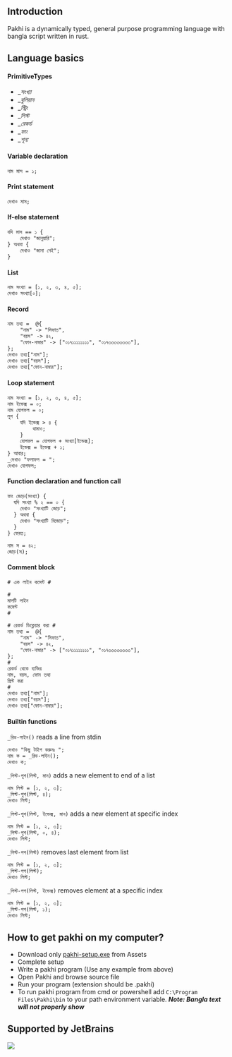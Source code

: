 ## Introduction
Pakhi is a dynamically typed, general purpose programming language with bangla script written in rust.
## Language basics
#### PrimitiveTypes
- __সংখ্যা_
- __বুলিয়ান_
- __স্ট্রিং_
- __লিস্ট_
- __রেকর্ড_
- __ফাং_
- __শূন্য_
#### Variable declaration
```
নাম মাস = ১;
```
#### Print statement
```
দেখাও মাস;
```
#### If-else statement
```
যদি মাস == ১ {
    দেখাও "জানুয়ারি";
} অথবা {
    দেখাও "জানা নেই";
}
```
#### List
```
নাম সংখ্যা = [১, ২, ৩, ৪, ৫];
দেখাও সংখ্যা[০];
```
#### Record
```
নাম তথ্য =  @{
    "নাম" -> "সিফাত",
    "বয়স" -> ৪২,
    "ফোন-নাম্বার" -> ["০১৭১১১১১১১১", "০১৭৩৩৩৩৩৩৩৩"],
};
দেখাও তথ্য["নাম"];
দেখাও তথ্য["বয়স"];
দেখাও তথ্য["ফোন-নাম্বার"];
```
#### Loop statement
```
নাম সংখ্যা = [১, ২, ৩, ৪, ৫];
নাম ইন্ডেক্স = ০;
নাম যোগফল = ০;
লুপ {
    যদি ইন্ডেক্স > ৪ {
        থামাও;
    }
    যোগফল = যোগফল + সংখ্যা[ইন্ডেক্স];
    ইন্ডেক্স = ইন্ডেক্স + ১;
} আবার;
_দেখাও "ফলাফল = ";
দেখাও যোগফল;
```
#### Function declaration and function call
```
ফাং জোড়(সংখ্যা) {
  যদি সংখ্যা % ২ == ০ {
    দেখাও "সংখ্যাটি জোড়";
  } অথবা {
    দেখাও "সংখ্যাটি বিজোড়";
  }
} ফেরত;

নাম স = ৪২;
জোড়(স);
```
#### Comment block
```
# এক লাইন কমেন্ট #

# 
মালটি লাইন
কমেন্ট
#

# রেকর্ড ডিক্লেয়ার করা #
নাম তথ্য =  @{
    "নাম" -> "সিফাত",
    "বয়স" -> ৪২,
    "ফোন-নাম্বার" -> ["০১৭১১১১১১১১", "০১৭৩৩৩৩৩৩৩৩"],
};
#
রেকর্ড থেকে ব্যক্তির
নাম, বয়স, ফোন তথ্য
প্রিন্ট করা
#
দেখাও তথ্য["নাম"];
দেখাও তথ্য["বয়স"];
দেখাও তথ্য["ফোন-নাম্বার"];
```
#### Builtin functions
```_রিড-লাইন()``` reads a line from stdin
```
দেখাও "কিছু টাইপ করুনঃ ";
নাম ক = _রিড-লাইন();
দেখাও ক;
```
```_লিস্ট-পুশ(লিস্ট, মান)``` adds a new element to end of a list
```
নাম লিস্ট = [১, ২, ৩];
_লিস্ট-পুশ(লিস্ট, ৪);
দেখাও লিস্ট;
```
```_লিস্ট-পুশ(লিস্ট, ইন্ডেক্স, মান)``` adds a new element at specific index 
```
নাম লিস্ট = [১, ২, ৩];
_লিস্ট-পুশ(লিস্ট, ০, ৪);
দেখাও লিস্ট;
```
```_লিস্ট-পপ(লিস্ট)``` removes last element from list
```
নাম লিস্ট = [১, ২, ৩];
_লিস্ট-পপ(লিস্ট);
দেখাও লিস্ট;
```
```_লিস্ট-পপ(লিস্ট, ইন্ডেক্স)``` removes element at a specific index
```
নাম লিস্ট = [১, ২, ৩];
_লিস্ট-পপ(লিস্ট, ১);
দেখাও লিস্ট;
```
## How to get pakhi on my computer?
* Download only [pakhi-setup.exe](https://github.com/Shafin098/pakhi-bhasha/releases) from Assets
* Complete setup
* Write a pakhi program (Use any example from above)
* Open Pakhi and browse source file
* Run your program (extension should be .pakhi)
* To run pakhi program from cmd or powershell add ```C:\Program Files\Pakhi\bin``` to your path environment variable. ***Note: Bangla text will not properly show***
## Supported by JetBrains
<a href="https://www.jetbrains.com/?from=pakhi-bhasha" target="_blank"><img src="https://raw.githubusercontent.com/Shafin098/pakhi-bhasha/master/svg/jetbrains.svg?raw=true"></a>
